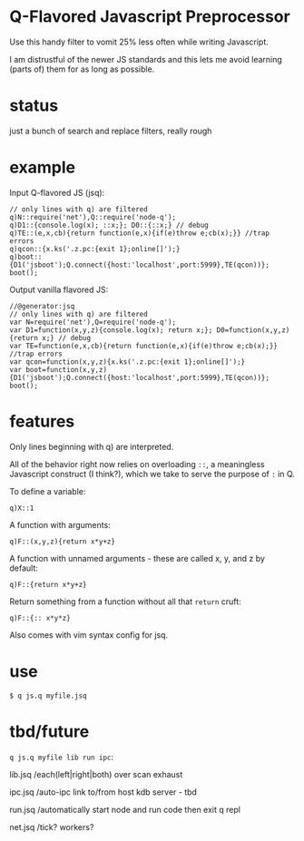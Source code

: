 # Q-Flavored Javascript Preprocessor

Use this handy filter to vomit 25% less often while writing Javascript. 

I am distrustful of the newer JS standards and this lets me avoid learning
(parts of) them for as long as possible.

# status

just a bunch of search and replace filters, really rough

# example

Input Q-flavored JS (jsq):
```
// only lines with q) are filtered
q)N::require('net'),Q::require('node-q');
q)D1::{console.log(x); ::x;}; D0::{::x;} // debug
q)TE::(e,x,cb){return function(e,x){if(e)throw e;cb(x);}} //trap errors
q)qcon::{x.ks('.z.pc:{exit 1};online[]');}
q)boot::{D1('jsboot');Q.connect({host:'localhost',port:5999},TE(qcon))};
boot();
```
Output vanilla flavored JS:
```
//@generator:jsq
// only lines with q) are filtered
var N=require('net'),Q=require('node-q');
var D1=function(x,y,z){console.log(x); return x;}; D0=function(x,y,z){return x;} // debug
var TE=function(e,x,cb){return function(e,x){if(e)throw e;cb(x);}} //trap errors
var qcon=function(x,y,z){x.ks('.z.pc:{exit 1};online[]');}
var boot=function(x,y,z){D1('jsboot');Q.connect({host:'localhost',port:5999},TE(qcon))};
boot();
```

# features

Only lines beginning with q) are interpreted.

All of the behavior right now relies on overloading `::`, a meaningless Javascript construct (I think?), which we take to
serve the purpose of `:` in Q.

To define a variable:

```q)X::1```

A function with arguments:

```q)F::(x,y,z){return x*y+z}```

A function with unnamed arguments - these are called x, y, and z by default:

```q)F::{return x*y+z}```

Return something from a function without all that `return` cruft:

```q)F::{:: x*y*z}```

Also comes with vim syntax config for jsq.

# use

```$ q js.q myfile.jsq```

# tbd/future

`q js.q myfile lib run ipc`:

lib.jsq /each(left|right|both) over scan exhaust

ipc.jsq /auto-ipc link to/from host kdb server - tbd

run.jsq /automatically start node and run code then exit q repl

net.jsq /tick? workers?

